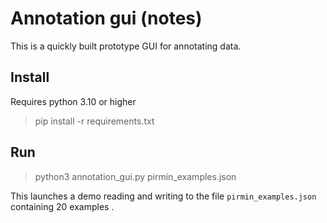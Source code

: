 Annotation gui (notes)
====

This is a quickly built prototype GUI for annotating data.

Install
-----
Requires python 3.10 or higher

> pip install -r requirements.txt



Run
----

> python3 annotation_gui.py pirmin_examples.json

This launches a demo reading and writing to the file `pirmin_examples.json`
containing 20 examples .





